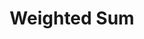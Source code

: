 ---
title: "Weighted Sum"

categories: ['']

tags: ['Weighted', 'Sum']

arabic: ['المجموع المرجح']

publishers: ['معجم مصطلحات التعلم الآلي والتعلم العميق وعلم البيانات']

types: "word"

slug: ""
---
